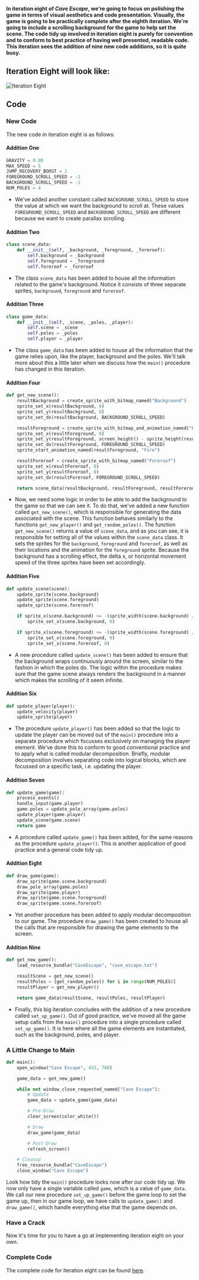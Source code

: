 __In iteration eight of *Cave Escape*, we're going to focus on polishing the game in terms of visual aesthetics and code presentation. Visually, the game is going to be practically complete after the eighth iteration. We're going to include a scrolling background for the game to help set the scene. The code tidy up involved in iteration eight is purely for convention and to conform to best practice of having well presented, readable code. This iteration sees the addition of nine new code additions, so it is quite busy.__

## Iteration Eight will look like:
![Iteration Eight](https://raw.githubusercontent.com/itco-education/cave-escape/master/Documentation/Images/iteration_8.gif)

## Code

### New Code
The new code in iteration eight is as follows:

#### Addition One
```python
GRAVITY = 0.08
MAX_SPEED = 5
JUMP_RECOVERY_BOOST = 2
FOREGROUND_SCROLL_SPEED = -2
BACKGROUND_SCROLL_SPEED = -1
NUM_POLES = 4
```

- We've added another constant called ```BACKGROUND_SCROLL_SPEED``` to store the value at which we want the background to scroll at. These values ```FOREGROUND_SCROLL_SPEED``` and ```BACKGROUND_SCROLL_SPEED``` are different because we want to create parallax scrolling.

#### Addition Two
```python
class scene_data:
    def __init__(self, _background, _foreground, _foreroof):
        self.background = _background
        self.foreground = _foreground
        self.foreroof = _foreroof
```
- The class ```scene_data``` has been added to house all the information related to the game's background. Notice it consists of three separate sprites, ```background```, ```foreground``` and ```foreroof```.

#### Addition Three
```python
class game_data:
    def __init__(self, _scene, _poles, _player):
        self.scene = _scene
        self.poles = _poles
        self.player = _player
```
-  The class ```game_data``` has been added to house all the information that the game relies upon, like the player, background and the poles. We'll talk more about this a little later when we discuss how the ```main()``` procedure has changed in this iteration.

#### Addition Four
```python
def get_new_scene():
    resultBackground = create_sprite_with_bitmap_named("Background")
    sprite_set_x(resultBackground, 0)
    sprite_set_y(resultBackground, 0)
    sprite_set_dx(resultBackground, BACKGROUND_SCROLL_SPEED)

    resultForeground = create_sprite_with_bitmap_and_animation_named("Foreground", "ForegroundAnimations")
    sprite_set_x(resultForeground, 0)
    sprite_set_y(resultForeground, screen_height() - sprite_height(resultForeground))
    sprite_set_dx(resultForeground, FOREGROUND_SCROLL_SPEED)
    sprite_start_animation_named(resultForeground, "Fire")

    resultForeroof = create_sprite_with_bitmap_named("Foreroof")
    sprite_set_x(resultForeroof, 0)
    sprite_set_y(resultForeroof, 0)
    sprite_set_dx(resultForeroof, FOREGROUND_SCROLL_SPEED)

    return scene_data(resultBackground, resultForeground, resultForeroof)
```
- Now, we need some logic in order to be able to add the background to the game so that we can see it. To do that, we've added a new function called ```get_new_scene()```, which is responsible for generating the data associated with the scene. This function behaves similarly to the functions ```get_new_player()``` and ```get_random_poles()```. The function ```get_new_scene()``` returns a value of ```scene_data```, and as you can see, it is responsible for setting all of the values within the ```scene_data``` class. It sets the sprites for the ```background```, ```foreground``` and ```foreroof```, as well as their locations and the animation for the ```foreground``` sprite. Because the background has a scrolling effect, the delta x, or horizontal movement speed of the three sprites have been set accordingly.

#### Addition Five
```python
def update_scene(scene):
    update_sprite(scene.background)
    update_sprite(scene.foreground)
    update_sprite(scene.foreroof)

    if sprite_x(scene.background) <= -(sprite_width(scene.background) / 2):
        sprite_set_x(scene.background, 0)

    if sprite_x(scene.foreground) <= -(sprite_width(scene.foreground) / 2):
        sprite_set_x(scene.foreground, 0)
        sprite_set_x(scene.foreroof, 0)
```
- A new procedure called ```update_scene()``` has been added to ensure that the background wraps continuously around the screen, similar to the fashion in which the poles do. The logic within the procedure makes sure that the game scene always renders the background in a manner which makes the scrolling of it seem infinite.

#### Addition Six
```python
def update_player(player):
    update_velocity(player)
    update_sprite(player)
```
- The procedure ```update_player()``` has been added so that the logic to update the player can be moved out of the ```main()``` procedure into a separate procedure which focusses exclusively on managing the player element. We've done this to conform to good conventional practice and to apply what is called modular decomposition. Briefly, modular decomposition involves separating code into logical blocks, which are focussed on a specific task, i.e. updating the player.

#### Addition Seven
```python
def update_game(game):
    process_events()
    handle_input(game.player)
    game.poles = update_pole_array(game.poles)
    update_player(game.player)
    update_scene(game.scene)
    return game
```
- A procedure called ```update_game()``` has been added, for the same reasons as the procedure ```update_player()```. This is another application of good practice and a general code tidy up.

#### Addition Eight
```python
def draw_game(game):
    draw_sprite(game.scene.background)
    draw_pole_array(game.poles)
    draw_sprite(game.player)
    draw_sprite(game.scene.foreground)
    draw_sprite(game.scene.foreroof)
```
- Yet another procedure has been added to apply modular decomposition to our game. The procedure ```draw_game()``` has been created to house all the calls that are responsible for drawing the game elements to the screen.

#### Addition Nine
```python
def get_new_game():
    load_resource_bundle("CaveEscape", "cave_escape.txt")

    resultScene = get_new_scene()
    resultPoles = [get_random_poles() for i in range(NUM_POLES)]
    resultPlayer = get_new_player()

    return game_data(resultScene, resultPoles, resultPlayer)
```

- Finally, this big iteration concludes with the addition of a new procedure called ```set_up_game()```. Out of good practice, we've moved all the game setup calls from the ```main()``` procedure into a single procedure called ```set_up_game()```. It is here where all the game elements are instantiated, such as the background, poles, and player.

### A Little Change to Main
```python
def main():
    open_window("Cave Escape", 432, 768)

    game_data = get_new_game()

    while not window_close_requested_named("Cave Escape"):
        # Update
        game_data = update_game(game_data)

        # Pre-Draw
        clear_screen(color_white())

        # Draw
        draw_game(game_data)

        # Post-Draw
        refresh_screen()

    # Cleanup
    free_resource_bundle("CaveEscape")
    close_window("Cave Escape")
```

Look how tidy the ```main()``` procedure looks now after our code tidy up. We now only have a single variable called ```game```, which is a value of ```game_data```. We call our new procedure ```set_up_game()``` before the game loop to set the game up, then in our game loop, we have calls to ```update_game()``` and ```draw_game()```, which handle everything else that the game depends on.

### Have a Crack
Now it's time for you to have a go at implementing iteration eight on your own.

### Complete Code
The complete code for iteration eight can be found [here](https://raw.githubusercontent.com/itco-education/cave-escape/master/python/iteration_8.py).
